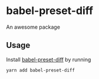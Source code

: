 # babel-preset-diff
An awesome package

## Usage
Install [babel-preset-diff](https://yarnpkg.com/en/package/babel-preset-diff)
by running

```sh
yarn add babel-preset-diff
```
